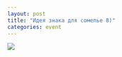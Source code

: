 ```yaml
---
layout: post
title: "Идея знака для сомелье 8)"
categories: event
---
```

![](https://pics.livejournal.com/quillcraft/pic/001fkbb6)